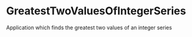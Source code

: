 # GreatestTwoValuesOfIntegerSeries
Application which finds the greatest two values of an integer series
